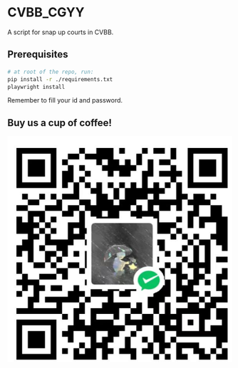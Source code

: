 # CVBB_CGYY

A script for snap up courts in CVBB.

## Prerequisites

```bash
# at root of the repo, run:
pip install -r ./requirements.txt
playwright install
```

Remember to fill your id and password.

## Buy us a cup of coffee!

![xxk](sponsored.jpg)